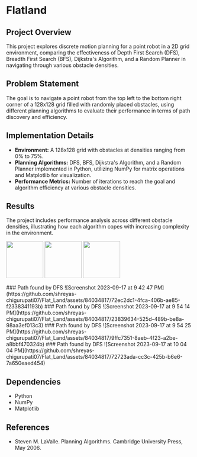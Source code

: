 # Flatland

## Project Overview

This project explores discrete motion planning for a point robot in a 2D grid environment, comparing the effectiveness of Depth First Search (DFS), Breadth First Search (BFS), Dijkstra's Algorithm, and a Random Planner in navigating through various obstacle densities.

## Problem Statement

The goal is to navigate a point robot from the top left to the bottom right corner of a 128x128 grid filled with randomly placed obstacles, using different planning algorithms to evaluate their performance in terms of path discovery and efficiency.

## Implementation Details

- **Environment:** A 128x128 grid with obstacles at densities ranging from 0% to 75%.
- **Planning Algorithms:** DFS, BFS, Dijkstra's Algorithm, and a Random Planner implemented in Python, utilizing NumPy for matrix operations and Matplotlib for visualization.
- **Performance Metrics:** Number of iterations to reach the goal and algorithm efficiency at various obstacle densities.

## Results

The project includes performance analysis across different obstacle densities, illustrating how each algorithm copes with increasing complexity in the environment.

<p float="left">
  <img src="![Screenshot 2023-09-17 at 9 42 47 PM](https://github.com/shreyas-chigurupati07/Flat_Land/assets/84034817/72ec2dc1-4fca-406b-ae85-f2338341193b)" width="100" />
  <img src="/img2.png" width="100" /> 
  <img src="/img3.png" width="100" />
</p>
### Path found by DFS
![Screenshot 2023-09-17 at 9 42 47 PM](https://github.com/shreyas-chigurupati07/Flat_Land/assets/84034817/72ec2dc1-4fca-406b-ae85-f2338341193b)
### Path found by DFS
![Screenshot 2023-09-17 at 9 54 14 PM](https://github.com/shreyas-chigurupati07/Flat_Land/assets/84034817/23839634-525d-489b-be8a-98aa3ef013c3)
### Path found by DFS
![Screenshot 2023-09-17 at 9 54 25 PM](https://github.com/shreyas-chigurupati07/Flat_Land/assets/84034817/9ffc7351-8aeb-4f23-a2be-a8bbf470324b)
### Path found by DFS
![Screenshot 2023-09-17 at 10 04 04 PM](https://github.com/shreyas-chigurupati07/Flat_Land/assets/84034817/72723ada-cc3c-425b-b6e6-7a650eaed454)

## Dependencies

- Python
- NumPy
- Matplotlib



## References

- Steven M. LaValle. Planning Algorithms. Cambridge University Press, May 2006.
